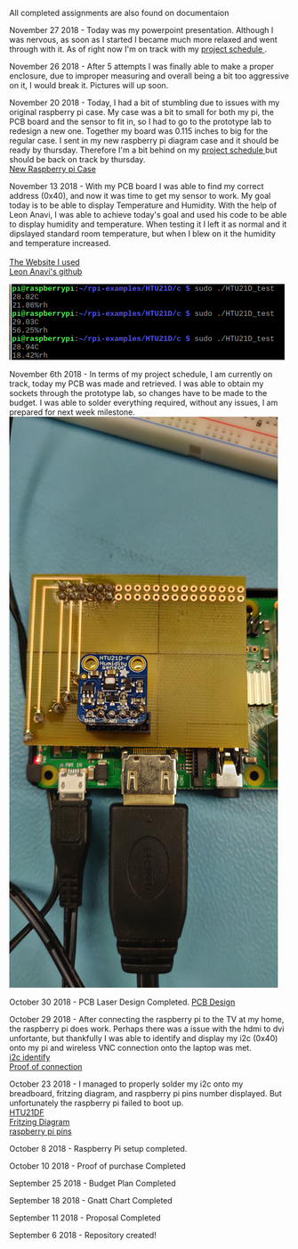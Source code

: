 All completed assignments are also found on documentaion

November 27 2018 - Today was my powerpoint presentation. Although I was nervous, as soon as I started I became much more relaxed and went through with it. As of right now I'm on track with my <a href="https://github.com/JDinhGit/TempSensor/blob/master/Documentation/JohnsonGnattChart.mpp">project schedule </a>.

November 26 2018 - After 5 attempts I was finally able to make a proper enclosure, due to improper measuring and overall being a bit too aggressive on it, I would break it. Pictures will up soon.

November 20 2018 - Today, I had a bit of stumbling due to issues with my original raspberry pi case. My case was a bit to small for both my pi, the PCB board and the sensor to fit in, so I had to go to the prototype lab to redesign a new one. Together my board was 0.115 inches to big for the regular case. I sent in my new raspberry pi diagram case and it should be ready by thursday. Therefore I'm a bit behind on my <a href="https://github.com/JDinhGit/TempSensor/blob/master/Documentation/JohnsonGnattChart.mpp">project schedule </a>but should be back on track by thursday.<br>
<a href="https://github.com/JDinhGit/TempSensor/blob/master/Documentation/PiCaseDiagram.pdf">New Raspberry pi Case</a><br> 

November 13 2018 - With my PCB board I was able to find my correct address (0x40), and now it was time to get my sensor to work. My goal today is to be able to display Temperature and Humidity. With the help of Leon Anavi, I was able to achieve today's goal and used his code to be able to display humidity and temperature. When testing it I left it as normal and it dipslayed standard room temperature, but when I blew on it the humidity and temperature increased.<br><br>
<a href="https://www.instructables.com/id/Detect-Temperature-and-Humidity-With-Raspberry-Pi-/">The Website I used</a><br>
<a href="https://github.com/leon-anavi/rpi-examples.git">Leon Anavi's github</a><br>

![Output Sensor](https://github.com/JDinhGit/TempSensor/blob/master/Documentation/SensorOutput.PNG)<br>

November 6th 2018 - In terms of my project schedule, I am currently on track, today my PCB was made and retrieved. I was able to obtain my sockets through the prototype lab, so changes have to be made to the budget. I was able to solder everything required, without any issues, I am prepared for next week milestone.
![PCB Hardware](https://github.com/JDinhGit/TempSensor/blob/master/Documentation/IMG_20181106_131800.jpg)<br>

October 30 2018 - PCB Laser Design Completed.
<a href ="https://github.com/JDinhGit/TempSensor/blob/master/Documentation/HTU21D-F_pcb.png">PCB Design</a><br>

October 29 2018 - After connecting the raspberry pi to the TV at my home, the raspberry pi does work. Perhaps there was a issue with the hdmi to dvi unfortante, but thankfully I was able to identify and display my i2c (0x40) onto my pi and wireless VNC connection onto the laptop was met.<br>
<a href ="https://github.com/JDinhGit/TempSensor/blob/master/Documentation/(0x40).png">i2c identify</a><br>
<a href="https://github.com/JDinhGit/TempSensor/blob/master/Documentation/Connection.png">Proof of connection</a><br>

October 23 2018 - I managed to properly solder my i2c onto my breadboard, fritzing diagram, and raspberry pi pins number displayed. But unfortunately the raspberry pi failed to boot up.<br>
<a href ="https://github.com/JDinhGit/TempSensor/blob/master/Documentation/HTU21DF.jpg"> HTU21DF</a><br>
<a href ="https://github.com/JDinhGit/TempSensor/blob/master/Documentation/HTU21DF%20(Friziting%20Diagram).png"> Fritzing Diagram</a><br>
<a href ="https://github.com/JDinhGit/TempSensor/blob/master/Documentation/raspberry-pi-15b.jpg"> raspberry pi pins </a>


October 8 2018 - Raspberry Pi setup completed.

October 10 2018 - Proof of purchase Completed

September 25 2018 - Budget Plan Completed

September 18 2018 - Gnatt Chart Completed

September 11 2018 - Proposal Completed

September 6 2018 - Repository created!
